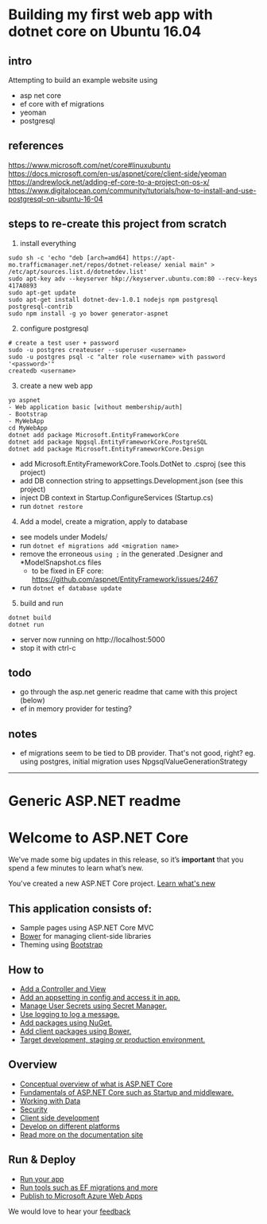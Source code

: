 # Building my first web app with dotnet core on Ubuntu 16.04

## intro
Attempting to build an example website using
- asp net core
- ef core with ef migrations
- yeoman
- postgresql

## references
https://www.microsoft.com/net/core#linuxubuntu
https://docs.microsoft.com/en-us/aspnet/core/client-side/yeoman
https://andrewlock.net/adding-ef-core-to-a-project-on-os-x/
https://www.digitalocean.com/community/tutorials/how-to-install-and-use-postgresql-on-ubuntu-16-04

## steps to re-create this project from scratch

1. install everything
```
sudo sh -c 'echo "deb [arch=amd64] https://apt-mo.trafficmanager.net/repos/dotnet-release/ xenial main" > /etc/apt/sources.list.d/dotnetdev.list'
sudo apt-key adv --keyserver hkp://keyserver.ubuntu.com:80 --recv-keys 417A0893
sudo apt-get update
sudo apt-get install dotnet-dev-1.0.1 nodejs npm postgresql postgresql-contrib
sudo npm install -g yo bower generator-aspnet
```

2. configure postgresql
```
# create a test user + password
sudo -u postgres createuser --superuser <username>
sudo -u postgres psql -c "alter role <username> with password '<password>'"
createdb <username>
```

3. create a new web app
```
yo aspnet
- Web application basic [without membership/auth]
- Bootstrap
- MyWebApp
cd MyWebApp
dotnet add package Microsoft.EntityFrameworkCore
dotnet add package Npgsql.EntityFrameworkCore.PostgreSQL
dotnet add package Microsoft.EntityFrameworkCore.Design
```
- add Microsoft.EntityFrameworkCore.Tools.DotNet to .csproj (see this project)
- add DB connection string to appsettings.Development.json (see this project)
- inject DB context in Startup.ConfigureServices (Startup.cs)
- run `dotnet restore`

4. Add a model, create a migration, apply to database
- see models under Models/
- run `dotnet ef migrations add <migration name>`
- remove the erroneous `using ;` in the generated .Designer and *ModelSnapshot.cs files
    + to be fixed in EF core: https://github.com/aspnet/EntityFramework/issues/2467
- run `dotnet ef database update`

5. build and run
```
dotnet build
dotnet run
```
- server now running on http://localhost:5000
- stop it with ctrl-c

## todo
- go through the asp.net generic readme that came with this project (below)
- ef in memory provider for testing?

## notes
- ef migrations seem to be tied to DB provider. That's not good, right?
  eg. using postgres, initial migration uses NpgsqlValueGenerationStrategy

------------------------------------------------------------------

# Generic ASP.NET readme
# Welcome to ASP.NET Core

We've made some big updates in this release, so it’s **important** that you spend a few minutes to learn what’s new.

You've created a new ASP.NET Core project. [Learn what's new](https://go.microsoft.com/fwlink/?LinkId=518016)

## This application consists of:

*   Sample pages using ASP.NET Core MVC
*   [Bower](https://go.microsoft.com/fwlink/?LinkId=518004) for managing client-side libraries
*   Theming using [Bootstrap](https://go.microsoft.com/fwlink/?LinkID=398939)

## How to

*   [Add a Controller and View](https://go.microsoft.com/fwlink/?LinkID=398600)
*   [Add an appsetting in config and access it in app.](https://go.microsoft.com/fwlink/?LinkID=699562)
*   [Manage User Secrets using Secret Manager.](https://go.microsoft.com/fwlink/?LinkId=699315)
*   [Use logging to log a message.](https://go.microsoft.com/fwlink/?LinkId=699316)
*   [Add packages using NuGet.](https://go.microsoft.com/fwlink/?LinkId=699317)
*   [Add client packages using Bower.](https://go.microsoft.com/fwlink/?LinkId=699318)
*   [Target development, staging or production environment.](https://go.microsoft.com/fwlink/?LinkId=699319)

## Overview

*   [Conceptual overview of what is ASP.NET Core](https://go.microsoft.com/fwlink/?LinkId=518008)
*   [Fundamentals of ASP.NET Core such as Startup and middleware.](https://go.microsoft.com/fwlink/?LinkId=699320)
*   [Working with Data](https://go.microsoft.com/fwlink/?LinkId=398602)
*   [Security](https://go.microsoft.com/fwlink/?LinkId=398603)
*   [Client side development](https://go.microsoft.com/fwlink/?LinkID=699321)
*   [Develop on different platforms](https://go.microsoft.com/fwlink/?LinkID=699322)
*   [Read more on the documentation site](https://go.microsoft.com/fwlink/?LinkID=699323)

## Run & Deploy

*   [Run your app](https://go.microsoft.com/fwlink/?LinkID=517851)
*   [Run tools such as EF migrations and more](https://go.microsoft.com/fwlink/?LinkID=517853)
*   [Publish to Microsoft Azure Web Apps](https://go.microsoft.com/fwlink/?LinkID=398609)

We would love to hear your [feedback](https://go.microsoft.com/fwlink/?LinkId=518015)
